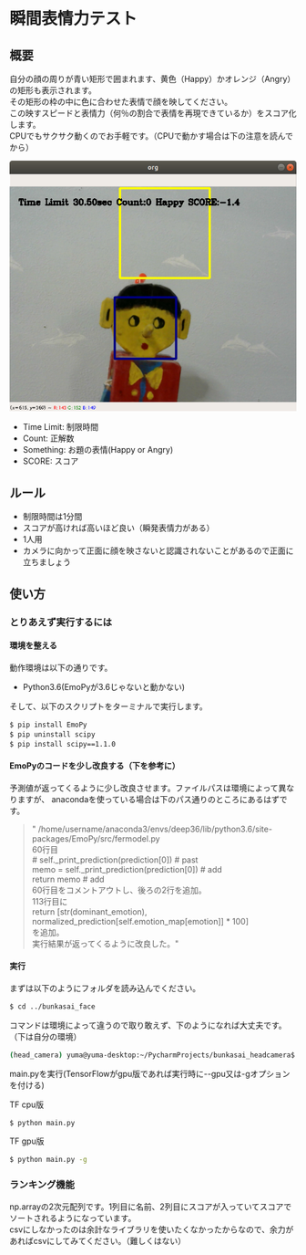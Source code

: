 瞬間表情力テスト
==

## 概要
自分の顔の周りが青い矩形で囲まれます、黄色（Happy）かオレンジ（Angry）の矩形も表示されます。  
その矩形の枠の中に色に合わせた表情で顔を映してください。  
この映すスピードと表情力（何％の割合で表情を再現できているか）をスコア化します。  
CPUでもサクサク動くのでお手軽です。（CPUで動かす場合は下の注意を読んでから）

![test](Sample.png)
* Time Limit: 制限時間
* Count: 正解数
* Something: お題の表情(Happy or Angry)
* SCORE: スコア

## ルール
* 制限時間は1分間
* スコアが高ければ高いほど良い（瞬発表情力がある）
* 1人用
* カメラに向かって正面に顔を映さないと認識されないことがあるので正面に立ちましょう

## 使い方

### とりあえず実行するには
#### 環境を整える

動作環境は以下の通りです。
* Python3.6(EmoPyが3.6じゃないと動かない)
  
そして、以下のスクリプトをターミナルで実行します。
```bash
$ pip install EmoPy
$ pip uninstall scipy
$ pip install scipy==1.1.0
```


#### EmoPyのコードを少し改良する（下を参考に）

予測値が返ってくるように少し改良させます。ファイルパスは環境によって異なりますが、
anacondaを使っている場合は下のパス通りのところにあるはずです。
>"
/home/username/anaconda3/envs/deep36/lib/python3.6/site-packages/EmoPy/src/fermodel.py  
60行目  
        # self._print_prediction(prediction[0]) # past  
        memo = self._print_prediction(prediction[0])  # add  
        return memo  # add  
60行目をコメントアウトし、後ろの2行を追加。  
113行目に  
        return [str(dominant_emotion), normalized_prediction[self.emotion_map[emotion]] * 100]  
を追加。  
実行結果が返ってくるように改良した。"  
#### 実行
まずは以下のようにフォルダを読み込んでください。  
```bash
$ cd ../bunkasai_face
```
コマンドは環境によって違うので取り敢えず、下のようになれば大丈夫です。（下は自分の環境）
```bash
(head_camera) yuma@yuma-desktop:~/PycharmProjects/bunkasai_headcamera$ 
```

main.pyを実行(TensorFlowがgpu版であれば実行時に--gpu又は-gオプションを付ける)

TF cpu版
```bash
$ python main.py
```

TF gpu版
```bash
$ python main.py -g
```

### ランキング機能
np.arrayの2次元配列です。1列目に名前、2列目にスコアが入っていてスコアでソートされるようになっています。  
csvにしなかったのは余計なライブラリを使いたくなかったからなので、余力があればcsvにしてみてください。（難しくはない）
